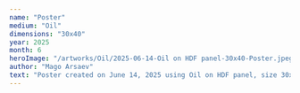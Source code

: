 ```yaml
---
name: "Poster"
medium: "Oil"
dimensions: "30x40"
year: 2025
month: 6
heroImage: "/artworks/Oil/2025-06-14-Oil on HDF panel-30x40-Poster.jpeg"
author: "Mago Arsaev"
text: "Poster created on June 14, 2025 using Oil on HDF panel, size 30x40."
---
```

